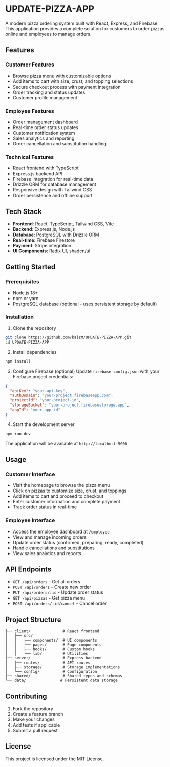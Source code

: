# UPDATE-PIZZA-APP

A modern pizza ordering system built with React, Express, and Firebase. This application provides a complete solution for customers to order pizzas online and employees to manage orders.

## Features

### Customer Features
- Browse pizza menu with customizable options
- Add items to cart with size, crust, and topping selections
- Secure checkout process with payment integration
- Order tracking and status updates
- Customer profile management

### Employee Features
- Order management dashboard
- Real-time order status updates
- Customer notification system
- Sales analytics and reporting
- Order cancellation and substitution handling

### Technical Features
- React frontend with TypeScript
- Express.js backend API
- Firebase integration for real-time data
- Drizzle ORM for database management
- Responsive design with Tailwind CSS
- Order persistence and offline support

## Tech Stack

- **Frontend**: React, TypeScript, Tailwind CSS, Vite
- **Backend**: Express.js, Node.js
- **Database**: PostgreSQL with Drizzle ORM
- **Real-time**: Firebase Firestore
- **Payment**: Stripe integration
- **UI Components**: Radix UI, shadcn/ui

## Getting Started

### Prerequisites
- Node.js 18+ 
- npm or yarn
- PostgreSQL database (optional - uses persistent storage by default)

### Installation

1. Clone the repository
```bash
git clone https://github.com/kaizM/UPDATE-PIZZA-APP.git
cd UPDATE-PIZZA-APP
```

2. Install dependencies
```bash
npm install
```

3. Configure Firebase (optional)
Update `firebase-config.json` with your Firebase project credentials:
```json
{
  "apiKey": "your-api-key",
  "authDomain": "your-project.firebaseapp.com",
  "projectId": "your-project-id",
  "storageBucket": "your-project.firebasestorage.app",
  "appId": "your-app-id"
}
```

4. Start the development server
```bash
npm run dev
```

The application will be available at `http://localhost:5000`

## Usage

### Customer Interface
- Visit the homepage to browse the pizza menu
- Click on pizzas to customize size, crust, and toppings
- Add items to cart and proceed to checkout
- Enter customer information and complete payment
- Track order status in real-time

### Employee Interface
- Access the employee dashboard at `/employee`
- View and manage incoming orders
- Update order status (confirmed, preparing, ready, completed)
- Handle cancellations and substitutions
- View sales analytics and reports

## API Endpoints

- `GET /api/orders` - Get all orders
- `POST /api/orders` - Create new order
- `PUT /api/orders/:id` - Update order status
- `GET /api/pizzas` - Get pizza menu
- `POST /api/orders/:id/cancel` - Cancel order

## Project Structure

```
├── client/              # React frontend
│   ├── src/
│   │   ├── components/  # UI components
│   │   ├── pages/       # Page components
│   │   ├── hooks/       # Custom hooks
│   │   └── lib/         # Utilities
├── server/              # Express backend
│   ├── routes/          # API routes
│   ├── storage/         # Storage implementations
│   └── config/          # Configuration
├── shared/              # Shared types and schemas
└── data/               # Persistent data storage
```

## Contributing

1. Fork the repository
2. Create a feature branch
3. Make your changes
4. Add tests if applicable
5. Submit a pull request

## License

This project is licensed under the MIT License.